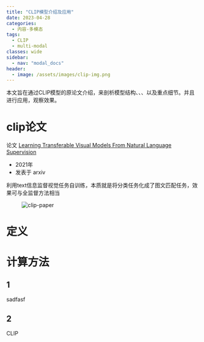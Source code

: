 ```yaml
---
title: "CLIP模型介绍及应用"
date: 2023-04-28
categories:
  - 内容-多模态
tags:
  - CLIP
  - multi-modal
classes: wide
sidebar:
  - nav: "modal_docs"
header:
  - image: /assets/images/clip-img.png
---
```


本文旨在通过CLIP模型的原论文介绍，来剖析模型结构、、、以及重点细节。并且进行应用，观察效果。

# clip论文

论文 [Learning Transferable Visual Models From Natural Language Supervision][clip-paper] 
- 2021年
- 发表于 arxiv

利用text信息监督视觉任务自训练，本质就是将分类任务化成了图文匹配任务，效果可与全监督方法相当 

<figure>
  <img src="{{ '/assets/images/clip-img.png' | relative_url }}" alt="clip-paper">
</figure>

# 定义

# 计算方法
## 1
sadfasf
## 2
CLIP

[clip-paper]: https://arxiv.org/abs/2103.00020